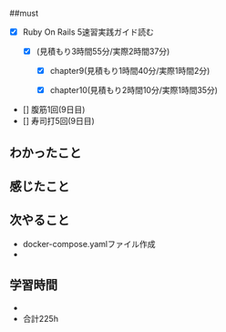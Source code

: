 ##must
- [x] Ruby On Rails 5速習実践ガイド読む
   - [x] (見積もり3時間55分/実際2時間37分)
  
     - [x] chapter9(見積もり1時間40分/実際1時間2分)
      
       
  
     - [x] chapter10(見積もり2時間10分/実際1時間35分)
      
- [] 腹筋1回(9日目)
- [] 寿司打5回(9日目)




## わかったこと



## 感じたこと

    
## 次やること
  - docker-compose.yamlファイル作成
  - 
 

## 学習時間
  - 
  - 合計225h
